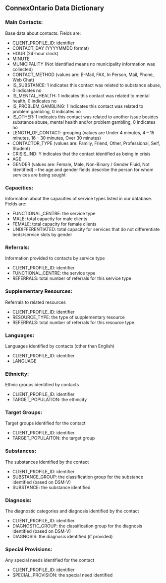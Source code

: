 ## ConnexOntario Data Dictionary

### Main Contacts:  
Base data about contacts.  Fields are:

- CLIENT_PROFILE_ID:  identifier
- CONTACT_DAY (YYYYMMDD format)
- HOUR (24-hour clock)
- MINUTE
- MUNICIPALITY (Not Identified means no municipality information was collected)
- CONTACT_METHOD (values are:  E-Mail, FAX, In Person, Mail, Phone, Web Chat)
- IS_SUBSTANCE:  1 indicates this contact was related to substance abuse, 0 indicates no
- IS_MENTAL_HEALTH:  1 indicates this contact was related to mental health, 0 indicates no
- IS_PROBLEM_GAMBLING:  1 indicates this contact was related to problem gambling, 0 indicates no
- IS_OTHER:  1 indicates this contact was related to another issue besides substance abuse, mental health and/or problem gambling, 0 indicates no
- LENGTH_OF_CONTACT:  grouping (values are Under 4 minutes, 4 – 15 minutes, 16 – 30 minutes, Over 30 minutes)
- CONTACTOR_TYPE (values are:  Family, Friend, Other, Professional, Self, Student)
- CRISIS_IND:  Y indicates that the contact identified as being in crisis
- AGE
- GENDER (values are:  Female, Male, Non-Binary / Gender Fluid, Not Identified) – the age and gender fields describe the person for whom services are being sought

### Capacities:  

Information about the capacities of service types listed in our database.  Fields are:

-  FUNCTIONAL_CENTRE:  the service type
-  MALE: total capacity for male clients
-  FEMALE:  total capacity for female clients
-  UNDIFFERENTIATED:  total capacity for services that do not differentiate beds/service slots by gender

### Referrals:  

Information provided to contacts by service type

-  CLIENT_PROFILE_ID:  identifier
-  FUNCTIONAL_CENTRE:  the service type
-  REFERRALS:  total number of referrals for this service type

### Supplementary Resources: 
Referrals to related resources

-  CLIENT_PROFILE_ID:  identifier
-  RESOURCE_TYPE:  the type of supplementary resource
-  REFERRALS:  total number of referrals for this resource type

### Languages:
Languages identified by contacts (other than English)

-  CLIENT_PROFILE_ID:  identifier
-  LANGUAGE

### Ethnicity:
Ethnic groups identified by contacts

-  CLIENT_PROFILE_ID:  identifier
-  TARGET_POPULATION:  the ethnicity

### Target Groups: 
Target groups identified for the contact

-  CLIENT_PROFILE_ID:  identifier
-  TARGET_POPULAITON:  the target group

### Substances:
The substances identified by the contact

-  CLIENT_PROFILE_ID:  identifier
-  SUBSTANCE_GROUP:  the classification group for the substance identified (based on DSM-V)
-  SUBSTANCE:  the substance identified

### Diagnosis:
The diagnostic categories and diagnosis identified by the contact

-  CLIENT_PROFILE_ID:  identifier
-  DIAGNOSTIC_GROUP:  the classification group for the diagnosis identified (based on DSM-V)
-  DIAGNOSIS:  the diagnosis identified (if provided)

### Special Provisions:  
Any special needs identified for the contact

-  CLIENT_PROFILE_ID:  identifier
-  SPECIAL_PROVISION:  the special need identified
